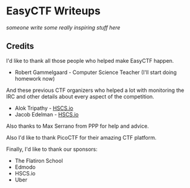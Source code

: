 # EasyCTF Writeups

*someone write some really inspiring stuff here*

## Credits

I'd like to thank all those people who helped make EasyCTF happen.

* Robert Gammelgaard - Computer Science Teacher (I'll start doing homework now)

And these previous CTF organizers who helped a lot with monitoring the IRC and other details about every aspect of the competition.

* Alok Tripathy - [HSCS.io](http://hscs.io)
* Jacob Edelman - [HSCS.io](http://hscs.io)

Also thanks to Max Serrano from PPP for help and advice.

Also I'd like to thank PicoCTF for their amazing CTF platform.

Finally, I'd like to thank our sponsors:

* The Flatiron School
* Edmodo
* HSCS.io
* Uber
